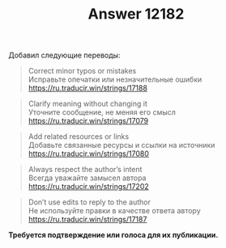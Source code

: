 ﻿---
title: "Answer 12182"
se.owner.user_id: 189027
se.owner.display_name: "Михаил Ребров"
se.owner.link: "https://ru.meta.stackoverflow.com/users/189027/%d0%9c%d0%b8%d1%85%d0%b0%d0%b8%d0%bb-%d0%a0%d0%b5%d0%b1%d1%80%d0%be%d0%b2"
se.answer_id: 12182
se.question_id: 12126
se.post_type: answer
se.is_accepted: False
---
<p>Добавил следующие переводы:</p>
<blockquote>
<p>Correct minor typos or mistakes<br/>
Исправьте опечатки или незначительные ошибки<br/>
<a href="https://ru.traducir.win/strings/17188" rel="nofollow noreferrer">https://ru.traducir.win/strings/17188</a></p>
</blockquote>
<blockquote>
<p>Clarify meaning without changing it<br/>
Уточните сообщение, не меняя его смысл<br/>
<a href="https://ru.traducir.win/strings/17079" rel="nofollow noreferrer">https://ru.traducir.win/strings/17079</a></p>
</blockquote>
<blockquote>
<p>Add related resources or links<br/>
Добавьте связанные ресурсы и ссылки на источники<br/>
<a href="https://ru.traducir.win/strings/17080" rel="nofollow noreferrer">https://ru.traducir.win/strings/17080</a></p>
</blockquote>
<blockquote>
<p>Always respect the author’s intent<br/>
Всегда уважайте замысел автора<br/>
<a href="https://ru.traducir.win/strings/17202" rel="nofollow noreferrer">https://ru.traducir.win/strings/17202</a></p>
</blockquote>
<blockquote>
<p>Don’t use edits to reply to the author<br/>
Не используйте правки в качестве ответа автору<br/>
<a href="https://ru.traducir.win/strings/17187" rel="nofollow noreferrer">https://ru.traducir.win/strings/17187</a></p>
</blockquote>
<p><strong>Требуется подтверждение или голоса для их публикации.</strong></p>
